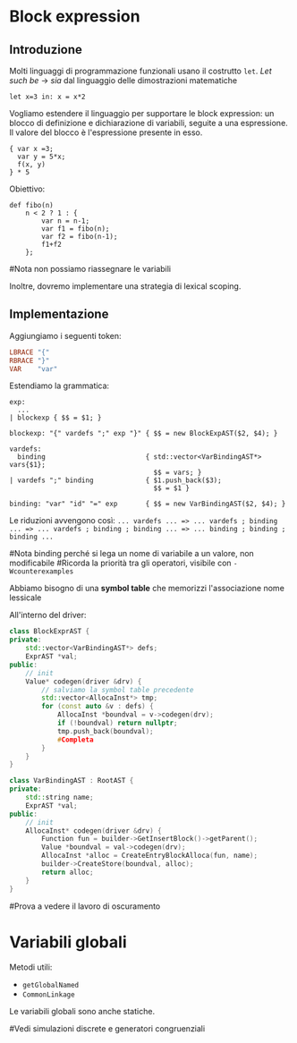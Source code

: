# Block expression
## Introduzione
Molti linguaggi di programmazione funzionali usano il costrutto `let`.
*Let such be* -> *sia* dal linguaggio delle dimostrazioni matematiche

```
let x=3 in: x = x*2
```

Vogliamo estendere il linguaggio per supportare le block expression: un blocco di definizione e dichiarazione di variabili, seguite a una espressione. Il valore del blocco è l'espressione presente in esso.

```
{ var x =3;
  var y = 5*x;
  f(x, y)
} * 5
```

Obiettivo:
```
def fibo(n)
	n < 2 ? 1 : {
		var n = n-1;
		var f1 = fibo(n);
		var f2 = fibo(n-1);
		f1+f2
	};
```

#Nota non possiamo riassegnare le variabili

Inoltre, dovremo implementare una strategia di lexical scoping.
## Implementazione
Aggiungiamo i seguenti token:
```Lex
LBRACE "{"
RBRACE "}"
VAR    "var"
```

Estendiamo la grammatica:
```Bison
exp:
  ...
| blockexp { $$ = $1; }

blockexp: "{" vardefs ";" exp "}" { $$ = new BlockExpAST($2, $4); }

vardefs:
  binding                         { std::vector<VarBindingAST*> vars{$1};
									$$ = vars; }
| vardefs ";" binding             { $1.push_back($3);
									$$ = $1 }

binding: "var" "id" "=" exp       { $$ = new VarBindingAST($2, $4); }
```

Le riduzioni avvengono così: `... vardefs ... => ... vardefs ; binding ... => ... vardefs ; binding ; binding ... => ... binding ; binding ; binding ...`

#Nota binding perché si lega un nome di variabile a un valore, non modificabile
#Ricorda la priorità tra gli operatori, visibile con `-Wcounterexamples`

Abbiamo bisogno di una **symbol table** che memorizzi l'associazione nome lessicale

All'interno del driver:
```C++
class BlockExprAST {
private:
	std::vector<VarBindingAST*> defs;
	ExprAST *val;
public:
	// init
	Value* codegen(driver &drv) {
		// salviamo la symbol table precedente
		std::vector<AllocaInst*> tmp;
		for (const auto &v : defs) {
			AllocaInst *boundval = v->codegen(drv);
			if (!boundval) return nullptr;
			tmp.push_back(boundval);
			#Completa 
		}
	}
}

class VarBindingAST : RootAST {
private:
	std::string name;
	ExprAST *val;
public:
	// init
	AllocaInst* codegen(driver &drv) {
		Function fun = builder->GetInsertBlock()->getParent();
		Value *boundval = val->codegen(drv);
		AllocaInst *alloc = CreateEntryBlockAlloca(fun, name);
		builder->CreateStore(boundval, alloc);
		return alloc;
	}
}
```

#Prova a vedere il lavoro di oscuramento

# Variabili globali
Metodi utili:
- `getGlobalNamed`
- `CommonLinkage`

Le variabili globali sono anche statiche.

#Vedi simulazioni discrete e generatori congruenziali

